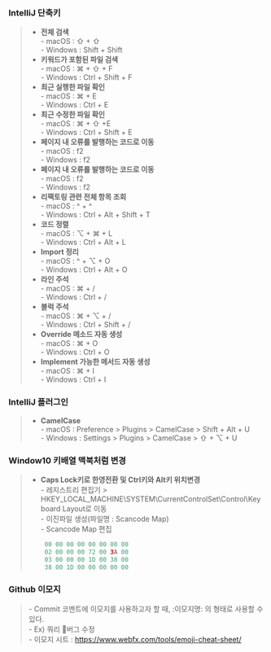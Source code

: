 ### IntelliJ 단축키
> - **전체 검색**   
>   \- macOS : ⇧ + ⇧      
>   \- Windows : Shift + Shift     
> - **키워드가 포함된 파일 검색**   
>   \- macOS : ⌘ + ⇧ + F     
>   \- Windows : Ctrl + Shift + F   
> - **최근 실행한 파일 확인**   
>   \- macOS : ⌘ + E   
>   \- Windows : Ctrl + E   
> - **최근 수정한 파일 확인**   
>   \- macOS : ⌘ + ⇧ +E   
>   \- Windows : Ctrl + Shift + E   
> - **페이지 내 오류를 발행하는 코드로 이동**   
>   \- macOS : f2   
>   \- Windows : f2   
> - **페이지 내 오류를 발행하는 코드로 이동**   
>   \- macOS : f2   
>   \- Windows : f2  
> - **리팩토링 관련 전체 항목 조회**   
>   \- macOS : ^ + ^   
>   \- Windows : Ctrl + Alt + Shift + T   
> - **코드 정렬**   
>   \- macOS : ⌥ + ⌘ + L      
>   \- Windows : Ctrl + Alt + L  
> - **Import 정리**   
>   \- macOS : ^ + ⌥ + O   
>   \- Windows : Ctrl + Alt + O   
> - **라인 주석**   
>   \- macOS : ⌘ + /   
>   \- Windows : Ctrl + /   
> - **블럭 주석**   
>   \- macOS : ⌘ + ⌥ + /   
>   \- Windows : Ctrl + Shift + /   
> - **Override 메소드 자동 생성**   
>   \- macOS : ⌘ + O   
>   \- Windows : Ctrl + O   
> - **Implement 가능한 메서드 자동 생성**   
>   \- macOS : ⌘ + I   
>   \- Windows : Ctrl + I   



### IntelliJ 플러그인
> - **CamelCase**   
>   \- macOS : Preference > Plugins > CamelCase > Shift + Alt + U   
>   \- Windows : Settings > Plugins > CamelCase > ⇧ + ⌥ + U   



### Window10 키배열 맥북처럼 변경   
> - **Caps Lock키로 한영전환 및 Ctrl키와 Alt키 위치변경**   
>   \- 레지스트리 편집기 > HKEY_LOCAL_MACHINE\SYSTEM\CurrentControlSet\Control\Keyboard Layout로 이동   
>   \- 이진파일 생성(파일명 : Scancode Map)   
>   \- Scancode Map 편집   
>   ```java
>    00 00 00 00 00 00 00 00   
>    02 00 00 00 72 00 3A 00   
>    03 00 00 00 1D 00 38 00   
>    38 00 1D 00 00 00 00 00   
>   ```



### Github 이모지 
>   \- Commit 코멘트에 이모지를 사용하고자 할 때, :이모지명: 의 형태로 사용할 수 있다.   
>   \- Ex) 쿼리 :bug:버그 수정   
>   \- 이모지 시트 : https://www.webfx.com/tools/emoji-cheat-sheet/   
